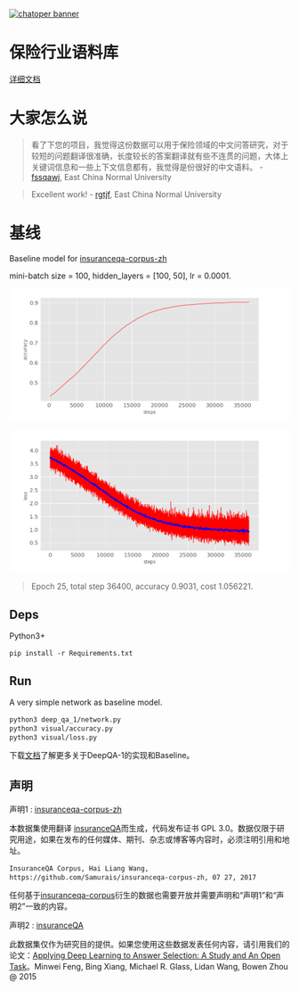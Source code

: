 [![chatoper banner][co-banner-image]][co-url]

[co-banner-image]: https://user-images.githubusercontent.com/3538629/42217321-3d5e44f6-7ef7-11e8-94e7-1574bfa1dbb8.png
[co-url]: https://www.chatopera.com

# 保险行业语料库
[详细文档](https://github.com/Samurais/insuranceqa-corpus-zh/wiki)

# 大家怎么说

> 看了下您的项目，我觉得这份数据可以用于保险领域的中文问答研究，对于较短的问题翻译很准确，长度较长的答案翻译就有些不连贯的问题，大体上关键词信息和一些上下文信息都有，我觉得是份很好的中文语料。 - [fssqawj](https://github.com/fssqawj), East China Normal University

> Excellent work! - [rgtjf](https://github.com/rgtjf), East China Normal University

# 基线

Baseline model for [insuranceqa-corpus-zh](https://github.com/Samurais/insuranceqa-corpus-zh/wiki) 

mini-batch size = 100, hidden_layers = [100, 50], lr = 0.0001.

![](./deep_qa_1/baseline_acc.png)

![](./deep_qa_1/baseline_loss.png)

> Epoch 25, total step 36400, accuracy 0.9031, cost 1.056221.

## Deps
Python3+

```
pip install -r Requirements.txt
```

## Run
A very simple network as baseline model.
```
python3 deep_qa_1/network.py
python3 visual/accuracy.py
python3 visual/loss.py
```

下载[文档](./deep_qa_1/baseline_article.pdf)了解更多关于DeepQA-1的实现和Baseline。

## 声明

声明1 : [insuranceqa-corpus-zh](https://github.com/Samurais/insuranceqa-corpus-zh)

本数据集使用翻译 [insuranceQA](https://github.com/shuzi/insuranceQA)而生成，代码发布证书 GPL 3.0。数据仅限于研究用途，如果在发布的任何媒体、期刊、杂志或博客等内容时，必须注明引用和地址。

```
InsuranceQA Corpus, Hai Liang Wang, https://github.com/Samurais/insuranceqa-corpus-zh, 07 27, 2017
```

任何基于[insuranceqa-corpus](https://github.com/Samurais/insuranceqa-corpus-zh)衍生的数据也需要开放并需要声明和“声明1”和“声明2”一致的内容。

声明2 : [insuranceQA](https://github.com/shuzi/insuranceQA)

此数据集仅作为研究目的提供。如果您使用这些数据发表任何内容，请引用我们的论文：[Applying Deep Learning to Answer Selection: A Study and An Open Task](https://arxiv.org/abs/1508.01585)。Minwei Feng, Bing Xiang, Michael R. Glass, Lidan Wang, Bowen Zhou @ 2015
